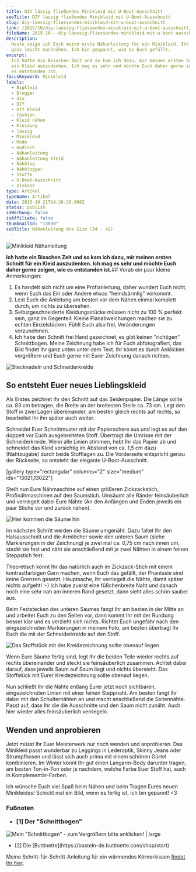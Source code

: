 ```yaml
---
title: DIY lässig fließendes Minikleid mit U-Boot-Ausschnitt
seoTitle: DIY lässig fließendes Minikleid mit U-Boot-Ausschnitt
slug: diy-laessig-fliessendes-minikleid-mit-u-boot-ausschnitt
link: /2015/10/diy-laessig-fliessendes-minikleid-mit-u-boot-ausschnitt/
fileName: 2015-10---diy-laessig-fliessendes-minikleid-mit-u-boot-ausschnitt.md
description:
  Heute zeige ich Euch meine erste Nähanleitung für ein Minikleid. Ihr könnt es
  ganz leicht nachnähen. Ich bin gespannt, wie es Euch gefällt.
excerpt:
  Ich hatte ein Bisschen Zeit und so kam ich dazu, mir meinen ersten Schnitt für
  ein Kleid auszudenken. Ich mag es sehr und möchte Euch daher gerne zeigen, wie
  es entstanden ist.
focusKeyword: Minikleid
labels:
  - Bigkleid
  - Blogger
  - diy
  - DIY
  - DIY Kleid
  - Fashion
  - Kleid nähen
  - Kleidung
  - lässig
  - Minikleid
  - Mode
  - modisch
  - Nähanleitung
  - Nähanleitung Kleid
  - Nähblog
  - Nähblogger
  - Stoffe
  - U-Boot-Ausschnitt
  - Viskose
type: Artikel
typeName: Artikel
date: 2015-10-21T14:26:26.000Z
status: publish
isWerbung: false
isAffiliate: false
thumbnailId: "13030"
subTitle: Nähanleitung One Size (34 - 42)
---
```


![Minikleid Nähanleitung](http://cardamonchai.com/wp-content/uploads/2015/10/Minikleid-Nähanleitung-19-2-640x1038.jpg "Minikleid Nähanleitung")

<strong>Ich hatte ein Bisschen Zeit und so kam ich dazu, mir meinen ersten
Schnitt für ein Kleid auszudenken. Ich mag es sehr und möchte Euch daher gerne
zeigen, wie es entstanden ist.</strong>## Vorab ein paar kleine
Anmerkungen:<ol><li>Es handelt sich nicht um eine Profianleitung, daher wundert
Euch nicht, wenn Euch das Ein oder Andere etwas "hemdsärmlig"
vorkommt.</li><li>Lest Euch die Anleitung am besten vor dem Nähen einmal
komplett durch, um nichts zu übersehen.</li><li>Selbstgeschneiderte
Kleidungsstücke müssen nicht zu 100 % perfekt sein, ganz im Gegenteil: Kleine
Planabweichungen machen sie zu echten Einzelstücken. Fühlt Euch also frei,
Veränderungen vorzunehmen.</li><li>Ich habe den Schnitt frei Hand gezeichnet, es
gibt keinen "richtigen" Schnittbogen. Meine Zeichnung habe ich für Euch
abfotografiert, das Bild [](#1) findet Ihr ganz unten unter dem Text. Ihr könnt
es durch Anklicken vergrößern und Euch gerne mit Eurer Zeichnung danach
richten.</li></ol>

![Stecknadeln und Schneiderkreide](http://cardamonchai.com/wp-content/uploads/2015/10/22170621608_7ef814e580_z-640x427.jpg "Stecknadeln und Schneiderkreide")

## So entsteht Euer neues Lieblingskleid

Als Erstes zeichnet Ihr den Schnitt auf das Seidenpapier. Die Länge sollte ca.
83 cm betragen, die Breite an der breitesten Stelle ca. 73 cm. Legt den Stoff in
zwei Lagen übereinander, am besten gleich rechts auf rechts, so bearbeitet Ihr
ihn später auch weiter.

Schneidet Euer Schnittmuster mit der Papierschere aus und legt es auf den
doppelt vor Euch ausgebreiteten Stoff. Übertragt die Umrisse mit der
Schneiderkreide. Wenn alle Linien stimmen, hebt Ihr das Papier ab und schneidet
das Kleid vorsichtig im Abstand von ca. 1,5 cm dazu (Nahtzugabe) durch beide
Stofflagen zu. Die Vorderseite entspricht genau der Rückseite, so entsteht der
elegante U-Boot-Ausschnitt.

[gallery type="rectangular" columns="2" size="medium" ids="13021,13022"]

Stellt nun Eure Nähmaschine auf einen größeren Zickzackstich, Profinähmaschinen
auf den Saumstich. Umsäumt alle Ränder feinsäuberlich und verriegelt dabei Eure
Nähte (An den Anfängen und Enden jeweils ein paar Stiche vor und zurück nähen).

![Hier kommen die Säume hin](http://cardamonchai.com/wp-content/uploads/2015/10/21735559864_4129d12356_z-640x640.jpg " [](/wp-content/uploads/2015/10/21735559864_4129d12356_z.jpg)  Hier kommen die Säume hin")

Im nächsten Schritt werden die Säume umgenäht. Dazu faltet Ihr den
Halsausschnitt und die Armlöcher sowie den unteren Saum (siehe Markierungen in
der Zeichnung) je zwei mal ca. 0,75 cm nach innen um, steckt sie fest und näht
sie anschließend mit je zwei Nähten in einem feinen Steppstich fest.

Theoretisch könnt Ihr das natürlich auch im Zickzack-Stich mit einem
kontrastfarbigen Garn machen, wenn Euch das gefällt, der Phantasie sind keine
Grenzen gesetzt. Hauptsache, Ihr verriegelt die Nähte, damit später nichts
aufgeht! :-) Ich habe zuerst eine füßchenbreite Naht und danach noch eine sehr
nah am inneren Rand gesetzt, dann sieht alles schön sauber aus.

Beim Feststecken des unteren Saumes fangt Ihr am besten in der Mitte an und
arbeitet Euch zu den Seiten vor, dann kommt Ihr mit der Rundung besser klar und
es verzieht sich nichts. Richtet Euch ungefähr nach den eingezeichneten
Markierungen in meinem Foto, am besten übertragt Ihr Euch die mit der
Schneiderkreide auf den Stoff.

![Das Stoffstück mit der Kreidezeichnung sollte obenauf liegen](http://cardamonchai.com/wp-content/uploads/2015/10/22369023911_661039e377_z-640x427.jpg "Das Stoffstück mit der Kreidezeichnung sollte obenauf liegen")

Wenn Eure Säume fertig sind, legt Ihr die beiden Teile wieder rechts auf rechts
übereinander und steckt sie feinsäuberlich zusammen. Achtet dabei darauf, dass
jeweils Saum auf Saum liegt und nichts übersteht. Das Stoffstück mit Eurer
Kreidezeichnung sollte obenauf liegen.

Nun schließt Ihr die Nähte entlang Eurer jetzt noch sichtbaren, eingezeichneten
Linien mit einer feinen Steppnaht. Am besten fangt Ihr dabei mit den
Schulternähten an und macht anschließend die Seitennähte. Passt auf, dass Ihr
die die Ausschnitte und den Saum nicht zunäht. Auch hier wieder alles
feinsäuberlich verriegeln.

## Wenden und anprobieren

Jetzt müsst Ihr Euer Meisterwerk nur noch wenden und anprobieren. Das Minikleid
passt wunderbar zu Leggings in Lederoptik, Skinny Jeans oder Strumpfhosen und
lässt sich auch prima mit einem schönen Gürtel kombinieren. Im Winter könnt Ihr
gut einen Langarm-Body darunter tragen, am besten Ton-in-Ton oder je nachdem,
welche Farbe Euer Stoff hat, auch in Komplementär-Farben.

Ich wünsche Euch viel Spaß beim Nähen und beim Tragen Eures neuen Minikleides!
Schickt mal ein Bild, wenn es fertig ist, ich bin gepannt! &lt;3

### Fußnoten<ul><li id="1">[1] Der "Schnittbogen"</li></ul>

![Mein "Schnittbogen" - zum Vergrößern bitte anklicken! | large](http://cardamonchai.com/wp-content/uploads/2015/10/Minikleid-Nähanleitung-17-800x800.jpg ' [](/wp-content/uploads/2015/10/Minikleid-Nähanleitung-17.jpg)  Mein "Schnittbogen" - zum Vergrößern bitte anklicken!')

<ul><li id="2">[2] Die  [Buttinette](https://basteln-de.buttinette.com/shop/start) </li></ul>

Meine Schritt-für-Schritt-Anleitung für ein wärmendes Körnerkissen
[findet Ihr hier](/2015/09/diy-koernerkissen-naehanleitung/).
